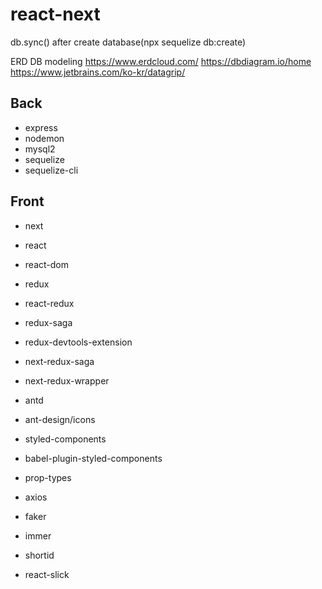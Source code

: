 # react-next

db.sync() after create database(npx sequelize db:create)

ERD DB modeling https://www.erdcloud.com/ https://dbdiagram.io/home https://www.jetbrains.com/ko-kr/datagrip/

## Back

- express
- nodemon
- mysql2
- sequelize
- sequelize-cli

## Front

- next
- react
- react-dom

- redux
- react-redux
- redux-saga
- redux-devtools-extension
- next-redux-saga
- next-redux-wrapper

- antd
- ant-design/icons
- styled-components
- babel-plugin-styled-components

- prop-types
- axios
- faker
- immer
- shortid
- react-slick
